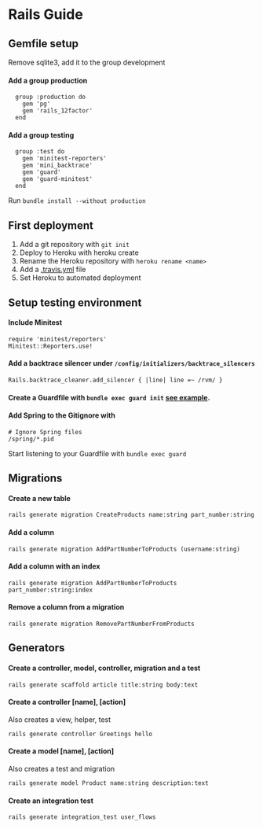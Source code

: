 Rails Guide
===========

## Gemfile setup

Remove sqlite3, add it to the group development

#### Add a group production

      group :production do
        gem 'pg'
        gem 'rails_12factor'
      end

#### Add a group testing

      group :test do
        gem 'minitest-reporters'
        gem 'mini_backtrace'
        gem 'guard'
        gem 'guard-minitest'
      end

Run `bundle install --without production`

## First deployment

1. Add a git repository with `git init`
2. Deploy to Heroku with heroku create
3. Rename the Heroku repository with `heroku rename <name>`
4. Add a [.travis.yml](https://github.com/FalkoJoseph/sample-app/blob/master/.travis.yml) file
5. Set Heroku to automated deployment

## Setup testing environment

#### Include Minitest

    require 'minitest/reporters'
    Minitest::Reporters.use!

#### Add a backtrace silencer under `/config/initializers/backtrace_silencers`

    Rails.backtrace_cleaner.add_silencer { |line| line =~ /rvm/ }

#### Create a Guardfile with `bundle exec guard init` [see example](https://github.com/FalkoJoseph/sample-app/blob/master/Guardfile).

#### Add Spring to the Gitignore with

    # Ignore Spring files
    /spring/*.pid

Start listening to your Guardfile with `bundle exec guard`

## Migrations

#### Create a new table

    rails generate migration CreateProducts name:string part_number:string

#### Add a column

    rails generate migration AddPartNumberToProducts (username:string)

#### Add a column with an index

    rails generate migration AddPartNumberToProducts part_number:string:index

#### Remove a column from a migration

    rails generate migration RemovePartNumberFromProducts

## Generators

#### Create a controller, model, controller, migration and a test

    rails generate scaffold article title:string body:text

#### Create a controller [name], [action]

Also creates a view, helper, test

    rails generate controller Greetings hello

#### Create a model [name], [action]

Also creates a test and migration

    rails generate model Product name:string description:text

#### Create an integration test

    rails generate integration_test user_flows

